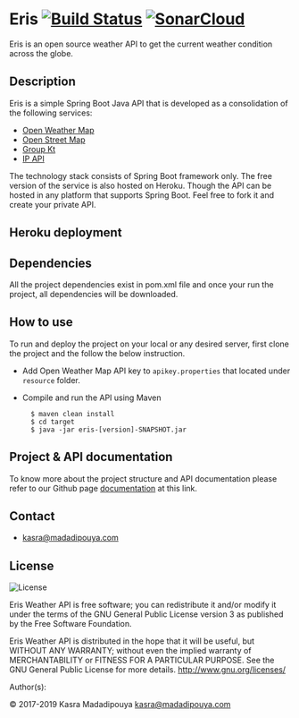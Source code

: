 # Eris [![Build Status](https://travis-ci.org/kasramp/Eris.svg?branch=develop)](https://travis-ci.org/kasramp/Eris) [![SonarCloud](https://sonarcloud.io/api/project_badges/measure?project=com.madadipouya.eris%3Aeris&metric=alert_status)](https://sonarcloud.io/dashboard?id=com.madadipouya.eris%3Aeris)

Eris is an open source weather API to get the current weather condition across the globe.

## Description
Eris is a simple Spring Boot Java API that is developed as a consolidation of the following services:
- [Open Weather Map](https://openweathermap.org/)
- [Open Street Map](http://openstreetmap.org/)
- [Group Kt](http://www.groupkt.com/post/f2129b88/services.htm)
- [IP API](http://ip-api.com/)

The technology stack consists of Spring Boot framework only. The free version of the service is also hosted on Heroku. Though the API can be hosted in any platform that supports Spring Boot. Feel free to fork it and create your private API.

## Heroku deployment

## Dependencies
All the project dependencies exist in pom.xml file and once your run the project, all dependencies will be downloaded.

## How to use

To run and deploy the project on your local or any desired server, first clone the project and the follow the below instruction.
- Add Open Weather Map API key to `apikey.properties` that located under `resource` folder.
- Compile and run the API using Maven

        $ maven clean install
        $ cd target
        $ java -jar eris-[version]-SNAPSHOT.jar

## Project & API documentation
To know more about the project structure and API documentation please refer to our Github page [documentation](https://eris.madadipouya.com/#apicall) at this link.

## Contact
* kasra@madadipouya.com

## License
<p>
<img src="https://www.gnu.org/graphics/gplv3-127x51.png" alt="License"/>
</p>
Eris Weather API is free software; you can redistribute it and/or modify
it under the terms of the GNU General Public License version 3
as published by the Free Software Foundation.

Eris Weather API is distributed in the hope that it will be useful,
but WITHOUT ANY WARRANTY; without even the implied warranty of
MERCHANTABILITY or FITNESS FOR A PARTICULAR PURPOSE.  See the
GNU General Public License for more details.  <http://www.gnu.org/licenses/>

Author(s):

© 2017-2019 Kasra Madadipouya <kasra@madadipouya.com> 

